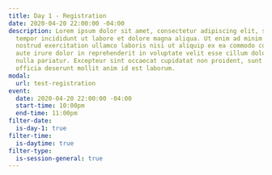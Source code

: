 ```yaml
---
title: Day 1 - Registration
date: 2020-04-20 22:00:00 -04:00
description: Lorem ipsum dolor sit amet, consectetur adipiscing elit, sed do eiusmod
  tempor incididunt ut labore et dolore magna aliqua. Ut enim ad minim veniam, quis
  nostrud exercitation ullamco laboris nisi ut aliquip ex ea commodo consequat. Duis
  aute irure dolor in reprehenderit in voluptate velit esse cillum dolore eu fugiat
  nulla pariatur. Excepteur sint occaecat cupidatat non proident, sunt in culpa qui
  officia deserunt mollit anim id est laborum.
modal:
  url: test-registration
event:
  date: 2020-04-20 22:00:00 -04:00
  start-time: 10:00pm
  end-time: 11:00pm
filter-date:
  is-day-1: true
filter-time:
  is-daytime: true
filter-type:
  is-session-general: true
---
```


